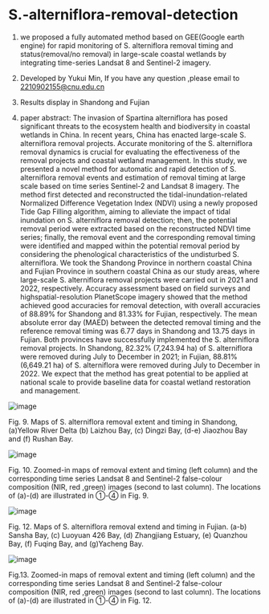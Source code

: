 # S.-alterniflora-removal-detection
 
1. we proposed a fully automated method based on GEE(Google earth engine) for rapid monitoring of S. alterniflora removal timing and status(removal/no removal) in large-scale coastal wetlands by integrating time-series Landsat 8 and Sentinel-2 imagery.
2. Developed by Yukui Min,  If you have any question ,please email to 2210902155@cnu.edu.cn

3. Results display in Shandong and Fujian

4. paper abstract:
The invasion of Spartina alterniflora has posed significant threats to the ecosystem health and biodiversity in coastal wetlands in China. In recent years, China has enacted large-scale S. alterniflora removal projects. Accurate monitoring of the S. alterniflora removal dynamics is crucial for evaluating the effectiveness of the removal projects and coastal wetland management. In this study, we presented a novel method
for automatic and rapid detection of S. alterniflora removal events and estimation of removal timing at large scale based on time series Sentinel-2 and Landsat 8 imagery. The method first detected and reconstructed the tidal-inundation-related Normalized Difference Vegetation Index (NDVI) using a newly proposed Tide Gap Filling algorithm, aiming to alleviate the impact of tidal inundation on S. alterniflora removal detection; then, the potential removal period were extracted based on the reconstructed NDVI time series; finally, the removal event and the corresponding removal timing were identified and mapped within the potential removal period by considering the phenological characteristics of the undisturbed S. alterniflora. We took the Shandong Province in northern coastal China and Fujian Province in southern coastal China as our study areas, where large-scale S. alterniflora removal projects were carried out in 2021 and 2022, respectively. Accuracy assessment based on field surveys and highspatial-resolution PlanetScope imagery showed that the method achieved good accuracies for removal detection, with overall accuracies of 88.89% for Shandong and 81.33% for Fujian, respectively. The mean absolute error day (MAED) between the detected removal timing and the reference removal timing was 6.77 days in Shandong and 13.75 days in Fujian. Both provinces have successfully implemented the S. alterniflora removal projects. In Shandong, 82.32% (7,243.94 ha) of S. alterniflora were removed during July to December in 2021; in Fujian, 88.81% (6,649.21 ha) of S. alterniflora were removed during July to December in 2022. We expect that the method has great potential to be applied at national scale to provide baseline data for coastal wetland restoration and management.

![image](https://github.com/GISermyk/S.-alterniflora-removal-detection/assets/92797972/e621ecbd-4cc7-476a-886b-b9771e806cdb)

Fig. 9. Maps of S. alterniflora removal extent and timing in Shandong, (a)Yellow River Delta (b) Laizhou Bay, (c) Dingzi Bay, (d-e) Jiaozhou Bay and (f) Rushan Bay.

![image](https://github.com/GISermyk/S.-alterniflora-removal-detection/assets/92797972/9ad0f70e-35b9-4d14-8f31-8b44f050deea)

Fig. 10. Zoomed-in maps of removal extent and timing (left column) and the corresponding time series 
Landsat 8 and Sentinel-2 false-colour composition (NIR, red ,green) images (second to last column).
The locations of (a)-(d) are illustrated in ①-④ in Fig. 9.

![image](https://github.com/GISermyk/S.-alterniflora-removal-detection/assets/92797972/eeee1eab-3dcb-4995-a183-f74febc722b1)

Fig. 12. Maps of S. alterniflora removal extend and timing in Fujian. (a-b) Sansha Bay, (c) Luoyuan 
426 Bay, (d) Zhangjiang Estuary, (e) Quanzhou Bay, (f) Fuqing Bay, and (g)Yacheng Bay.

![image](https://github.com/GISermyk/S.-alterniflora-removal-detection/assets/92797972/4f4e5181-a467-4763-882d-a4415ef14470)

Fig.13. Zoomed-in maps of removal extent and timing (left column) and the corresponding time series 
Landsat 8 and Sentinel-2 false-colour composition (NIR, red ,green) images (second to last column). 
The locations of (a)-(d) are illustrated in ①-④ in Fig. 12.


